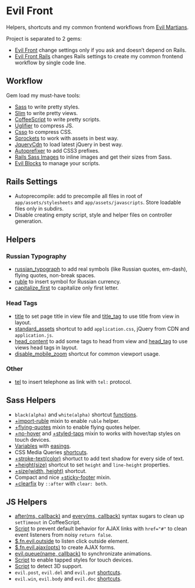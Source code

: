 # Evil Front

Helpers, shortcuts and my common frontend workflows
from [Evil Martians](http://evilmartians.com/).

Project is separated to 2 gems:
* [Evil Front](evil-front/) change settings only if you ask and doesn’t depend
  on Rails.
* [Evil Front Rails](evil-front-rails/) changes Rails settings to create
  my common frontend workflow by single code line.

## Workflow

Gem load my must-have tools:
* [Sass](http://sass-lang.com/) to write pretty styles.
* [Slim](http://slim-lang.com/) to write pretty views.
* [CoffeeScript](http://coffeescript.org/) to write pretty scripts.
* [Uglifier](https://github.com/lautis/uglifier) to compress JS.
* [Csso](http://bem.info/tools/csso/) to compress CSS.
* [Sprockets](https://github.com/sstephenson/sprockets) to work with assets
  in best way.
* [JqueryCdn](https://github.com/ai/jquery-cdn) to load latest jQuery
  in best way.
* [Autoprefixer](https://github.com/ai/autoprefixer) to add CSS3 prefixes.
* [Rails Sass Images](https://github.com/ai/rails-sass-images) to inline images
  and get their sizes from Sass.
* [Evil Blocks](https://github.com/ai/evil-blocks) to manage your scripts.

## Rails Settings

* Autoprecompile: add to precompile all files in root of
  `app/assets/stylesheets` and `app/assets/javascripts`.
  Store loadable files only in subdirs.
* Disable creating empty script, style and helper files
  on controller generation.

## Helpers

### Russian Typography

* [russian_typograph](evil-front/lib/evil-front/helpers/russian_typograph.rb)
  to add real symbols (like Russian quotes, em-dash), flying quotes,
  non-break spaces.
* [ruble](evil-front/lib/evil-front/helpers/ruble.rb) to insert symbol
  for Russian currency.
* [capitalize_first](evil-front/lib/evil-front/helpers/capitalize_first.rb)
  to capitalize only first letter.

### Head Tags

* [title](evil-front/lib/evil-front/helpers/title.rb) to set page title
  in view file and [title_tag](evil-front/lib/evil-front/helpers/title_tag.rb)
  to use title from view in layout.
* [standard_assets](evil-front/lib/evil-front/helpers/standard_assets.rb)
  shortcut to add `application.css`, jQuery from CDN and `application.js`.
* [head_content](evil-front/lib/evil-front/helpers/head_content.rb)
  to add some tags to head from view and
  [head_tag](evil-front/lib/evil-front/helpers/head_tag.rb) to use views
  head tags in layout.
* [disable_mobile_zoom](evil-front/lib/evil-front/helpers/disable_mobile_zoom.rb)
  shortcut for common viewport usage.

### Other

* [tel](evil-front/lib/evil-front/helpers/tel.rb) to insert telephone as link
  with `tel:` protocol.

## Sass Helpers

* `black(alpha)` and `white(alpha)` shortcut
  [functions](evil-front/lib/assets/stylesheets/evil-front/colors.sass).
* [+import-ruble](evil-front/lib/assets/stylesheets/evil-front/import-ruble.sass)
  mixin to enable `ruble` helper.
* [+flying-quotes](evil-front/lib/assets/stylesheets/evil-front/flying-quotes.sass)
  mixin to enable flying quotes helper.
* [+no-hover](evil-front/lib/assets/stylesheets/evil-front/no-hover.sass) and
  [+styled-taps](evil-front/lib/assets/stylesheets/evil-front/styled-taps.sass)
  mixin to works with hover/tap styles on touch devices.
* [Variables](evil-front/lib/assets/stylesheets/evil-front/easings.sass)
  with [easings](http://easings.net/).
* CSS Media Queries
  [shortcuts](evil-front/lib/assets/stylesheets/evil-front/media.sass).
* [+stroke-text(color)](evil-front/lib/assets/stylesheets/evil-front/stroke-text.sass)
  shortuct to add text shadow for every side of text.
* [+height(size)](evil-front/lib/assets/stylesheets/evil-front/height.sass)
  shortcut to set `height` and `line-height` properties.
* [+size(width, height)](evil-front/lib/assets/stylesheets/evil-front/size.sass)
  shortcut.
* Compact and nice
  [+sticky-footer](evil-front/lib/assets/stylesheets/evil-front/sticky-footer.sass)
  mixin.
* [+clearfix](evil-front/lib/assets/stylesheets/evil-front/clearfix.sass)
  by `::after` with `clear: both`.

## JS Helpers

* [after(ms, callback)](evil-front/lib/assets/javascripts/evil-front/after.js)
  and
  [every(ms, callback)](evil-front/lib/assets/javascripts/evil-front/every.js)
  syntax sugars to clean up `setTimeout` in CoffeeScript.
* [Script](evil-front/lib/assets/javascripts/evil-front/links.js) to prevent
  default behavior for AJAX links with `href="#"` to clean event listeners from
  noisy `return false`.
* [$.fn.evil.outside](evil-front/lib/assets/javascripts/evil-front/outside.js)
  to listen click outside element.
* [$.fn.evil.ajax(opts)](evil-front/lib/assets/javascripts/evil-front/ajax.js)
  to create AJAX forms.
* [evil.queue(name, callback)](evil-front/lib/assets/javascripts/evil-front/queue.js)
  to synchronizate animations.
* [Script](evil-front/lib/assets/javascripts/evil-front/tappable.js)
  to enable tapped styles for touch devices.
* [Script](evil-front/lib/assets/javascripts/evil-front/detect-3d.js)
  to detect 3D support.
* `evil.post`, `evil.del` and `evil.put`
  [shortcuts](evil-front/lib/assets/javascripts/evil-front/http.js).
* `evil.win`, `evil.body` and `evil.doc`
  [shortcuts](evil-front/lib/assets/javascripts/evil-front/core.js).
